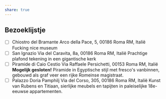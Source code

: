 ```yaml
---
share: true
---
```

## Bezoeklijstje
- [ ] Chiostro del Bramante
Arco della Pace, 5, 00186 Roma RM, Italië
Fucking nice museum
- [ ] San Ignazio 
Via del Caravita, 8a, 00186 Roma RM, Italië
Prachtige plafond tekening in een gigantische kerk
- [ ] Piramide di Caio Cestio
Via Raffaele Persichetti, 00153 Roma RM, Italië
**Mogelijk gesloten!**
Piramide in Egyptische stijl met fresco's vanbinnen, gebouwd als graf veer een rijke Romeinse magistraat.
- [ ] Palazzo Doria Pamphilj
Via del Corso, 305, 00186 Roma RM, Italië
Kunst van Rubens en Titiaan, sierlijke meubels en tapijten in paleiselijke 18e-eeuwse appartementen.
